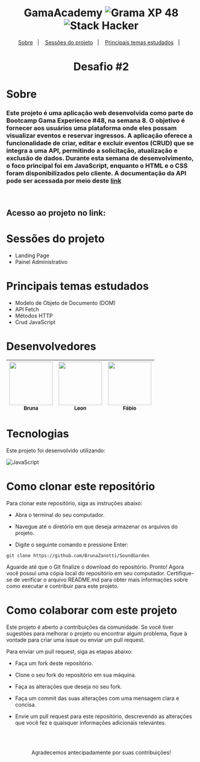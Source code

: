 <h1 align="center">
   GamaAcademy <img alt="Grama XP 48" src="https://img.shields.io/static/v1?label=xp&message=48&color=success&labelColor=grey"> <img alt="Stack Hacker" src="https://img.shields.io/static/v1?label=stack&message=hacker&color=success&labelColor=grey">
</h1>

<p align="center">
  <a href="#-desenvolvedores">Sobre</a>&nbsp;&nbsp;&nbsp;|&nbsp;&nbsp;&nbsp;
  <a href="#-tecnologias">Sessões do projeto</a>&nbsp;&nbsp;&nbsp;|&nbsp;&nbsp;&nbsp;
  <a href="#-executando-o-projeto">Principais temas estudados</a>&nbsp;&nbsp;&nbsp;|&nbsp;&nbsp;&nbsp;
</p>


<h1 align="center">Desafio #2</h1>

## <h1 align="left">Sobre </h1>

### Este projeto é uma aplicação web desenvolvida como parte do Bootcamp Gama Experience #48, na semana 8. O objetivo é fornecer aos usuários uma plataforma onde eles possam visualizar eventos e reservar ingressos. A aplicação oferece a funcionalidade de criar, editar e excluir eventos (CRUD) que se integra a uma API, permitindo a solicitação, atualização e exclusão de dados. Durante esta semana de desenvolvimento, o foco principal foi em JavaScript, enquanto o HTML e o CSS foram disponibilizados pelo cliente. A documentação da API pode ser acessada por meio deste <a href="https://documenter.getpostman.com/view/3028053/UVsTp2LC"> link</a>&nbsp;&nbsp;&nbsp;&nbsp;&nbsp;&nbsp;
<br>

## <h2 align="left"> Acesso ao projeto no link: </h2>

## <h1 align="left">Sessões do projeto</h1>
+ Landing Page
+ Painel Administrativo

## <h1 align="left">Principais temas estudados</h1>
+ Modelo de Objeto de Documento (DOM)
+ API Fetch
+ Métodos HTTP
+ Crud JavaScript

## <h1 align="left">Desenvolvedores</h1>
[<img src="https://avatars.githubusercontent.com/u/105607930?v=4" width=115> <br> <sub>Bruna</sub>](https://github.com/BrunaZanotti) | [<img src="https://avatars.githubusercontent.com/u/64026100?v=4" width=115> <br> <sub>Leon</sub>](https://github.com/Leonkoc) | [<img src="https://media.licdn.com/dms/image/C4D03AQFnhuNLkMgjIQ/profile-displayphoto-shrink_200_200/0/1588107427975?e=1681948800&v=beta&t=R_O8gsQ0T6JMr9UV5TUcbcDggs2PcEr835e42GWbqTY" width=115> <br> <sub>Fábio</sub>](https://www.linkedin.com/in/f%C3%A1bio-diniz-99033915b/) |
| :---: | :---: | :---: |

## <h1 align="left">Tecnologias</h1>

Este projeto foi desenvolvido utilizando:

![JavaScript](https://img.shields.io/badge/javascript-%23323330.svg?style=for-the-badge&logo=javascript&logoColor=%23F7DF1E)

## <h1 align="left">Como clonar este repositório</h1>
Para clonar este repositório, siga as instruções abaixo:

+ Abra o terminal do seu computador.

+ Navegue até o diretório em que deseja armazenar os arquivos do projeto.

+ Digite o seguinte comando e pressione Enter:

````
git clone https://github.com/BrunaZanotti/SoundGarden
````
Aguarde até que o Git finalize o download do repositório.
Pronto! Agora você possui uma cópia local do repositório em seu computador. Certifique-se de verificar o arquivo README.md para obter mais informações sobre como executar e contribuir para este projeto.

## <h1 align="left">Como colaborar com este projeto</h1>
Este projeto é aberto a contribuições da comunidade. Se você tiver sugestões para melhorar o projeto ou encontrar algum problema, fique à vontade para criar uma issue ou enviar um pull request.

Para enviar um pull request, siga as etapas abaixo:

+ Faça um fork deste repositório.

+ Clone o seu fork do repositório em sua máquina.

+ Faça as alterações que deseja no seu fork.

+ Faça um commit das suas alterações com uma mensagem clara e concisa.

+ Envie um pull request para este repositório, descrevendo as alterações que você fez e quaisquer informações adicionais relevantes.

<br><br>

<p align="center">Agradecemos antecipadamente por suas contribuições!</p>
